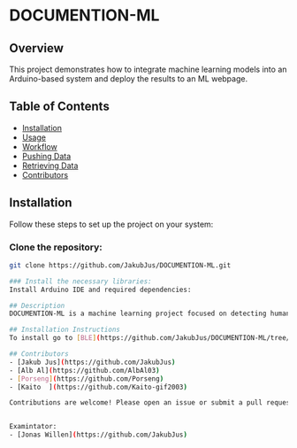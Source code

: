 # DOCUMENTION-ML

## Overview
This project demonstrates how to integrate machine learning models into an Arduino-based system and deploy the results to an ML webpage.

## Table of Contents
- [Installation](#installation)
- [Usage](#usage)
- [Workflow](#workflow)
- [Pushing Data](#pushing-data)
- [Retrieving Data](#retrieving-data)
- [Contributors](#contributors)

## Installation
Follow these steps to set up the project on your system:

### Clone the repository:
```bash
git clone https://github.com/JakubJus/DOCUMENTION-ML.git

### Install the necessary libraries:
Install Arduino IDE and required dependencies:

## Description
DOCUMENTION-ML is a machine learning project focused on detecting human movements, specifically identifying whether a person is falling, standing, sitting, or walking. It uses the nRF52840 microcontroller and various sensors to provide real-time monitoring, enhancing safety for the elderly and those with mobility challenges.

## Installation Instructions
To install go to [BLE](https://github.com/JakubJus/DOCUMENTION-ML/tree/main/BLE)

## Contributors
- [Jakub Jus](https://github.com/JakubJus)
- [Alb Al](https://github.com/AlbAl03)
- [Porseng](https://github.com/Porseng)
- [Kaito  ](https://github.com/Kaito-gif2003)

Contributions are welcome! Please open an issue or submit a pull request for collaboration.


Examintator:
- [Jonas Willen](https://github.com/JakubJus)
